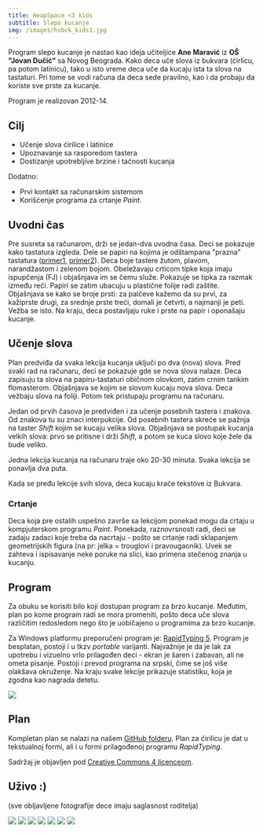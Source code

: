```yaml
---
title: HeapSpace <3 kids
subtitle: Slepo kucanje
img: /images/hsbck_kids1.jpg
---
```


Program slepo kucanje je nastao kao ideja učiteljice **Ane Maravić**
iz **OŠ "Jovan Dučić"** sa Novog Beograda. Kako deca uče slova iz bukvara
(ćirlicu, pa potom latinicu), tako u isto vreme deca uče da kucaju ista ta slova
na tastaturi. Pri tome se vodi računa da deca sede pravilno, kao i da probaju
da koriste sve prste za kucanje.

Program je realizovan 2012-14.

## Cilj

+ Učenje slova ćirilice i latinice
+ Upoznavanje sa rasporedom tastera
+ Dostizanje upotrebljive brzine i tačnosti kucanja

Dodatno:

+ Prvi kontakt sa računarskim sistemom
+ Korišćenje programa za crtanje _Paint_.


## Uvodni čas

Pre susreta sa računarom, drži se jedan-dva uvodna časa. Deci se pokazuje
kako tastatura izgleda. Dele se papiri na kojima je odštampana "prazna" tastatura
([primer1](Blank_BRSB_Keyboard_Layout.svg), [primer2](katsbits-keyboard.png)).
Deca boje tastere žutom, plavom, narandžastom i zelenom bojom.
Obeležavaju crticom  tipke koja imaju ispupčenja (FJ) i objašnjava im se čemu služe.
Pokazuje se tipka za razmak između reči. Papiri se zatim ubacuju u plastične folije
radi zaštite. Objašnjava se kako se broje prsti: za palčeve kažemo da su prvi,
za kažiprste drugi, za srednje prste treći, domali je četvrti, a najmanji je peti.
Vežba se isto. Na kraju, deca postavljaju ruke i prste na papir i oponašaju
kucanje.


## Učenje slova

Plan predviđa da svaka lekcija kucanja uključi po dva (nova) slova. Pred svaki
rad na računaru, deci se pokazuje gde se nova slova nalaze. Deca zapisuju ta
slova na papiru-tastaturi običnom olovkom, zatim crnim tankim flomasterom.
Objašnjava se kojim se slovom kucaju nova slova. Deca vežbaju slova na foliji.
Potom tek pristupaju programu na računaru.

Jedan od prvih časova je predviđen i za učenje posebnih tastera i znakova.
Od znakova tu su znaci interpukcije. Od posebnih tastera skreće se pažnja na
taster _Shift_ kojim se kucaju velika slova. Objašnjava se postupak kucanja
velkih slova: prvo se pritisne i drži _Shift_, a potom se kuca slovo koje žele
da bude veliko.

Jedna lekcija kucanja na računaru traje oko 20-30 minuta. Svaka lekcija se ponavlja
dva puta.

Kada se pređu lekcije svih slova, deca kucaju kraće tekstove iz Bukvara.


### Crtanje

Deca koja pre ostalih uspešno završe sa lekcijom ponekad mogu da crtaju
u kompjuterskom programu _Paint_. Ponekada, raznovrsnosti radi, deci se
zadaju zadaci koje treba da nacrtaju - pošto se crtanje radi sklapanjem
geometrijskih figura (na pr: jelka = trouglovi i pravougaonik). Uvek se
zahteva i ispisavanje neke poruke na slici, kao primena stečenog znanja
u kucanju.


## Program

Za obuku se korisiti bilo koji dostupan program za brzo kucanje. Međutim,
plan po kome program radi se mora promeniti, pošto deca uče slova
različitim redosledom nego što je uobičajeno u programima za brzo kucanje.

Za Windows platformu preporučeni program je: [RapidTyping 5](http://www.rapidtyping.com/downloads.html).
Program je besplatan, postoji i u tkzv _portable_ varijanti. Najvažnije je da
je lak za upotrebu i vizuelno vrlo prilagođen deci - ekran je šaren i zabavan,
ali ne ometa pisanje. Postoji i prevod programa na srpski, čime se još više
olakšava okruženje. Na kraju svake lekcije prikazuje statistiku, koja je zgodna
kao nagrada detetu.

![](rapidtyping.png)


## Plan

Kompletan plan se nalazi na našem [GitHub folderu](https://github.com/HeapSpace/kids/tree/master/slepo-kucanje).
Plan za ćirilicu je dat u tekstualnoj formi, ali i u formi prilagođenoj
programu _RapidTyping_.

Sadržaj je objavljen pod [Creative Commons 4 licenceom](http://creativecommons.org/licenses/by/4.0/).

## Uživo :)

(sve obljavljene fotografije dece imaju saglasnost roditelja)

![](dscn4558.jpg)
![](dscn4481.jpg)
![](dscn4560.jpg)
![](dscn4559.jpg)
![](dscn4557.jpg)
![](dscn4561.jpg)
![](dscn4480.jpg)